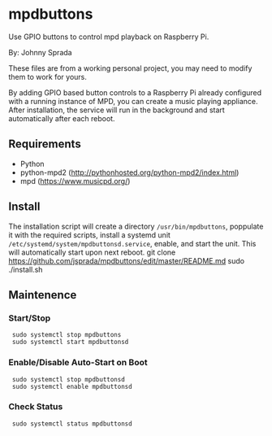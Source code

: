 # mpdbuttons
Use GPIO buttons to control mpd playback on Raspberry Pi.

By: Johnny Sprada

These files are from a working personal project, you may need to modify them to work for yours.

By adding GPIO based button controls to a Raspberry Pi already configured with a running instance of MPD, you can create a music playing appliance.  After installation, the service will run in the background and start automatically after each reboot. 

## Requirements
* Python
* python-mpd2 (http://pythonhosted.org/python-mpd2/index.html)
* mpd (https://www.musicpd.org/)

## Install

The installation script will create a directory `/usr/bin/mpdbuttons`, poppulate it with the required scripts, install a systemd unit `/etc/systemd/system/mpdbuttonsd.service`, enable, and start the unit.  This will automatically start upon next reboot.
    git clone https://github.com/jsprada/mpdbuttons/edit/master/README.md
    sudo ./install.sh
 
 ## Maintenence
 ### Start/Stop  
     sudo systemctl stop mpdbuttons
     sudo systemctl start mpdbuttonsd
 
 ### Enable/Disable Auto-Start on Boot
     sudo systemctl stop mpdbuttonsd
     sudo systemctl enable mpdbuttonsd
     
 ### Check Status
     sudo systemctl status mpdbuttonsd
   
 
